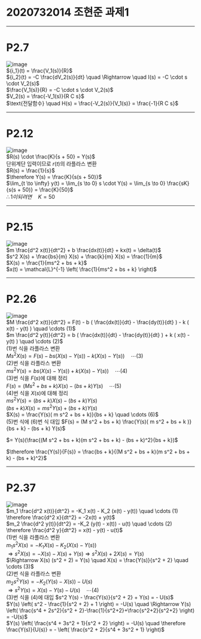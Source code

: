 # 2020732014 조현준 과제1  
___
# P2.7  
![image](https://github.com/user-attachments/assets/8ecb90e3-4953-4a46-a43e-649bc90b358f)  
${i_1}(t) = \frac{V_1(s)}{R}$  
${i_2}(t) = -C \frac{dV_2(s)}{dt} \quad \Rightarrow \quad I(s) = -C \cdot s \cdot V_2(s)$  
$\frac{V_1(s)}{R} = -C \cdot s \cdot V_2(s)$  
$V_2(s) = \frac{-V_1(s)}{R C s}$  
$\text{전달함수} \quad H(s) = \frac{-V_2(s)}{V_1(s)} = \frac{-1}{R C s}$  
___
# P2.12  
![image](https://github.com/user-attachments/assets/753dad12-13a7-4270-87e4-e0b3106e7b83)  
$R(s) \cdot \frac{K}{s + 50} = Y(s)$  
단위계단 입력이므로 $r(t)$의 라플라스 변환  
$R(s) = \frac{1}{s}$  
$\therefore Y(s) = \frac{K}{s(s + 50)}$  
$\lim_{t \to \infty} y(t) = \lim_{s \to 0} s \cdot Y(s) = \lim_{s \to 0} \frac{sK}{s(s + 50)} = \frac{K}{50}$  
$\therefore 1이 되려면 \quad K = 50$  
___
# P2.15  
![image](https://github.com/user-attachments/assets/9bb0ddac-04fa-4ec9-818c-da54a6e92634)  
$m \frac{d^2 x(t)}{dt^2} + b \frac{dx(t)}{dt} + kx(t) = \delta(t)$  
$s^2 X(s) + \frac{bs}{m} X(s) + \frac{k}{m} X(s) = \frac{1}{m}$  
$X(s) = \frac{1}{ms^2 + bs + k}$  
$x(t) = \mathcal{L}^{-1} \left( \frac{1}{ms^2 + bs + k} \right)$  
___
# P2.26  
![image](https://github.com/user-attachments/assets/f92ec1ba-4c37-4c10-ac29-ca68a1594fe5)  
$M \frac{d^2 x(t)}{dt^2} = F(t) - b ( \frac{dx(t)}{dt} - \frac{dy(t)}{dt} ) - k ( x(t) - y(t) ) \quad \cdots (1)$  
$m \frac{d^2 y(t)}{dt^2} = b ( \frac{dx(t)}{dt} - \frac{dy(t)}{dt} ) + k ( x(t) - y(t) ) \quad \cdots (2)$  
(1)번 식을 라플라스 변환  
$M s^2 X(s) = F(s) - bs \left( X(s) - Y(s) \right) - k \left( X(s) - Y(s) \right) \quad \cdots (3)$  
(2)번 식을 라플라스 변환  
$m s^2 Y(s) = bs(X(s) - Y(s)) + k(X(s) - Y(s)) \quad \cdots (4)$  
(3)번 식을 $F(s)$에 대해 정리  
$F(s) = (M s^2 + bs + k) X(s) - (bs + k) Y(s) \quad \cdots (5)$  
(4)번 식을 $X(s)$에 대해 정리  
$m s^2 Y(s) = (bs + k) X(s) - (bs + k) Y(s)$  
$(bs + k) X(s) = m s^2 Y(s) + (bs + k) Y(s)$  
$X(s) = \frac{Y(s)( m s^2 + bs + k)}{bs + k} \quad \cdots (6)$  
(5)번 식에 (6)번 식 대입
$F(s) = (M s^2 + bs + k) \frac{Y(s)( m s^2 + bs + k )}{bs + k} - (bs + k) Y(s)$

$= Y(s)(\frac{(M s^2 + bs + k)(m s^2 + bs + k) - (bs + k)^2}{bs + k})$

$\therefore \frac{Y(s)}{F(s)} = \frac{bs + k}{(M s^2 + bs + k)(m s^2 + bs + k) - (bs + k)^2}$  
___
# P2.37  
![image](https://github.com/user-attachments/assets/6c5dc6de-468b-4518-aa1d-a1e1dee070c0)  
$m_1 \frac{d^2 x(t)}{dt^2} = -K_1 x(t) - K_2 (x(t) - y(t)) \quad \cdots (1) \therefore \frac{d^2 x}{dt^2} = -2x(t) + y(t)$  
$m_2 \frac{d^2 y(t)}{dt^2} = -K_2 (y(t) - x(t)) - u(t) \quad \cdots (2) \therefore \frac{d^2 y}{dt^2} = x(t) - y(t) - u(t)$  
(1)번 식을 라플라스 변환  
$m_1 s^2 X(s) = -K_1 X(s) - K_2 (X(s) - Y(s))$  
$\Rightarrow s^2 X(s) = -X(s) - X(s) + Y(s) \Rightarrow s^2 X(s) + 2X(s) = Y(s)$  
$\Rightarrow X(s) (s^2 + 2) = Y(s) \quad X(s) = \frac{Y(s)}{s^2 + 2} \quad \cdots (3)$  
(2)번 식을 라플라스 변환  
$m_2 s^2 Y(s) = -K_2 (Y(s) - X(s)) - U(s)$  
$\Rightarrow s^2 Y(s) = X(s) - Y(s) - U(s) \quad \cdots (4)$  
(3)번 식을 (4)에 대입
$s^2 Y(s) - \frac{Y(s)}{s^2 + 2} + Y(s) = - U(s)$  
$Y(s) \left( s^2 - \frac{1}{s^2 + 2} + 1 \right) = -U(s) \quad \Rightarrow Y(s) \left( \frac{s^4 + 2s^2}{s^2 + 2}-\frac{1}{s^2+2}+\frac{s^2+2}{s^2+2} \right) = -U(s)$  
$Y(s) \left( \frac{s^4 + 3s^2 + 1}{s^2 + 2} \right) = -U(s) \quad \therefore \frac{Y(s)}{U(s)} = - \left( \frac{s^2 + 2}{s^4 + 3s^2 + 1} \right)$  




